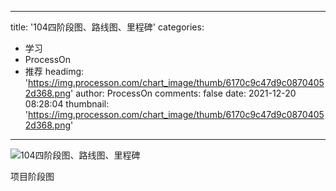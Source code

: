 
---
title: '104四阶段图、路线图、里程碑'
categories: 
 - 学习
 - ProcessOn
 - 推荐
headimg: 'https://img.processon.com/chart_image/thumb/6170c9c47d9c08704052d368.png'
author: ProcessOn
comments: false
date: 2021-12-20 08:28:04
thumbnail: 'https://img.processon.com/chart_image/thumb/6170c9c47d9c08704052d368.png'
---

<div>   
<img class="thumb" alt="104四阶段图、路线图、里程碑" src="https://img.processon.com/chart_image/thumb/6170c9c47d9c08704052d368.png" referrerpolicy="no-referrer">
<p>项目阶段图</p>  
</div>
            